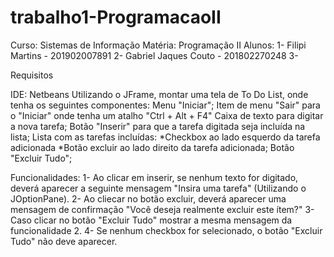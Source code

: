 # trabalho1-ProgramacaoII

Curso: Sistemas de Informação
Matéria: Programação II
Alunos: 
1- Filipi Martins - 201902007891
2- Gabriel Jaques Couto - 201802270248
3- 

Requisitos

IDE: Netbeans
Utilizando o JFrame, montar uma tela de To Do List, onde tenha os seguintes componentes:
Menu "Iniciar";
Item de menu "Sair" para o "Iniciar" onde tenha um atalho "Ctrl + Alt + F4"
Caixa de texto para digitar a nova tarefa;
Botão "Inserir" para que a tarefa digitada seja incluída na lista;
Lista com as tarefas incluídas:
  *Checkbox ao lado esquerdo da tarefa adicionada
  *Botão excluir ao lado direito da tarefa adicionada;
Botão "Excluir Tudo";

Funcionalidades:
1- Ao clicar em inserir, se nenhum texto for digitado, deverá aparecer a seguinte mensagem "Insira uma tarefa" (Utilizando o JOptionPane).
2- Ao cliecar no botão excluir, deverá aparecer uma mensagem de confirmação "Você deseja realmente excluir este ítem?"
3- Caso clicar no botão "Excluir Tudo" mostrar a mesma mensagem da funcionalidade 2.
4- Se nenhum checkbox for selecionado, o botão "Excluir Tudo" não deve aparecer.
